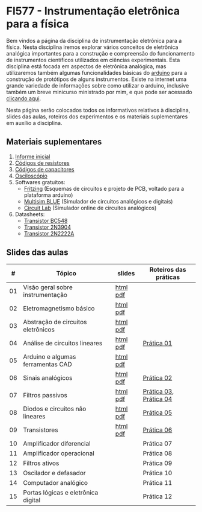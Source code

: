 # FI577 - Instrumentação eletrônica para a física

Bem vindos a página da disciplina de instrumentação eletrônica para a física. Nesta disciplina iremos explorar vários conceitos de eletrônica analógica importantes para a construção e compreensão do funcionamento de instrumentos científicos utilizados em ciências experimentais. Esta disciplina está focada em aspectos de eletrônica analógica, mas utilizaremos também algumas funcionalidades básicas do [arduino](http://www.arduino.cc) para a construção de protótipos de alguns instrumentos. Existe na internet uma grande variedade de informações sobre como utilizar o arduino, inclusive também um breve minicurso ministrado por mim, e que pode ser acessado [clicando aqui](minicurso_arduino.html).

Nesta página serão colocados todos os informativos relativos à disciplina, slides das aulas, roteiros dos experimentos e os materiais suplementares em auxílio a disciplina.

## Materiais suplementares

1. [Informe inicial](https://www.dropbox.com/s/0opfomssomraefd/informe_inicial.pdf?dl=0)
2. [Códigos de resistores](https://www.dropbox.com/s/7tp49dwx68755qn/resistores.pdf?dl=0)
3. [Códigos de capacitores](https://www.dropbox.com/s/484ycuat1s8cm5d/capacitores.pdf?dl=0)
4. [Osciloscópio](https://www.dropbox.com/s/27jkhdf64go2dct/osciloscopio.pdf?dl=0)
5. Softwares gratuitos:
    * [Fritzing](http://www.fritzing.org) (Esquemas de circuitos e projeto de PCB, voltado para a plataforma arduino)
    * [Multisim BLUE](http://br.mouser.com/MultiSimBlue/) (Simulador de circuitos analógicos e digitais)
    * [Circuit Lab](https://www.circuitlab.com/) (Simulador online de circuitos analógicos)
6. Datasheets:
    * [Transistor BC548](https://www.dropbox.com/s/vjcnxffznf18swq/BC548.pdf?dl=0)
    * [Transistor 2N3904](https://www.dropbox.com/s/4tnwkes5p96ynba/2N3904.pdf?dl=0)
    * [Transistor 2N2222A](https://www.dropbox.com/s/vmpjtxr21xmm7u5/2N2222A.pdf?dl=0)


## Slides das aulas

| #  | Tópico                              | slides                          | Roteiros das práticas                        |
|----|-------------------------------------|---------------------------------|----------------------------------------------|
| 01 | Visão geral sobre instrumentação    | [html][s01-html] [pdf][s01-pdf] |                                              |
| 02 | Eletromagnetismo básico             | [html][s02-html] [pdf][s02-pdf] |                                              |
| 03 | Abstração de circuitos eletrônicos  | [html][s03-html] [pdf][s03-pdf] |                                              |
| 04 | Análise de circuitos lineares       | [html][s04-html] [pdf][s04-pdf] | [Prática 01][p01-pdf]                        |
| 05 | Arduino e algumas ferramentas CAD   | [html][s05-html] [pdf][s05-pdf] |                                              |
| 06 | Sinais analógicos                   | [html][s06-html] [pdf][s06-pdf] | [Prática 02][p02-pdf]                        |
| 07 | Filtros passivos                    | [html][s07-html] [pdf][s07-pdf] | [Prática 03][p03-pdf], [Prática 04][p04-pdf] |
| 08 | Diodos e circuitos não lineares     | [html][s08-html] [pdf][s08-pdf] | [Prática 05][p05-pdf]                        |
| 09 | Transistores                        | [html][s09-html] [pdf][s09-pdf] | [Prática 06][p06-pdf]                        |
| 10 | Amplificador diferencial            |                                 | Prática 07                                   |
| 11 | Amplificador operacional            |                                 | Prática 08                                   |
| 12 | Filtros ativos                      |                                 | Prática 09                                   |
| 13 | Oscilador e defasador               |                                 | Prática 10                                   |
| 14 | Computador analógico                |                                 | Prática 11                                   |
| 15 | Portas lógicas e eletrônica digital |                                 | Prática 12                                   |

[s01-html]: instrumentacao_fisica/capitulo_1.html
[s01-pdf]: https://www.dropbox.com/s/tumckbsmkx06uwn/capitulo_1.pdf?dl=0
[s02-html]: instrumentacao_fisica/capitulo_2.html
[s02-pdf]: https://www.dropbox.com/s/c8ir438wg78tosy/capitulo_2.pdf?dl=0
[s03-html]: instrumentacao_fisica/capitulo_3.html
[s03-pdf]: https://www.dropbox.com/s/dqiccx40wuluv6k/capitulo_3.pdf?dl=0
[s04-html]: instrumentacao_fisica/capitulo_4.html
[s04-pdf]: https://www.dropbox.com/s/ya5svg2ek802l35/capitulo_4.pdf?dl=0
[s05-html]: instrumentacao_fisica/capitulo_5.html
[s05-pdf]: https://www.dropbox.com/s/aw6rady7hzqwet8/capitulo_5.pdf?dl=0
[s06-html]: instrumentacao_fisica/capitulo_6.html
[s06-pdf]: #
[s07-html]: instrumentacao_fisica/capitulo_7.html
[s07-pdf]: #
[s08-html]: instrumentacao_fisica/capitulo_8.html
[s08-pdf]: #
[s09-html]: instrumentacao_fisica/capitulo_9.html
[s09-pdf]: #


[p01-pdf]: https://www.dropbox.com/s/3pfmhemipys4nqh/pratica_1.pdf?dl=0
[p02-pdf]: https://www.dropbox.com/s/3gx5mcg7ue63gy4/pratica_2.pdf?dl=0
[p03-pdf]: https://www.dropbox.com/s/37q855js78buat4/pratica_3.pdf?dl=0
[p04-pdf]: https://www.dropbox.com/s/mjqeild4rv878e4/pratica_4.pdf?dl=0
[p05-pdf]: https://www.dropbox.com/s/s6yb17m8byqmz82/pratica_5.pdf?dl=0
[p06-pdf]: https://www.dropbox.com/s/pm5p5ebb0za3a43/pratica_6.pdf?dl=0
